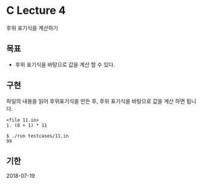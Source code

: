 # C Lecture 4
후위 표기식을 계산하기

## 목표
* 후위 표기식을 바탕으로 값을 계산 할 수 있다.

## 구현
파일의 내용을 읽어 후위표기식을 만든 후, 후위 표기식을 바탕으로 값을 계산 하면 됩니다.
```
<file 11.in>
1. (8 + 1) * 11
```
```
$ ./run testcases/11.in
99
```

## 기한
2018-07-19